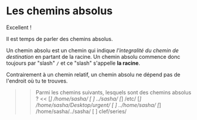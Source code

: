 # Les chemins absolus

Excellent !

Il est temps de parler des chemins absolus.

Un chemin absolu est un chemin qui indique *l'integralité du chemin de destination* en partant de la racine. Un chemin absolu commence donc toujours par "slash" `/` et ce "slash" s'appelle **la racine**.

Contrairement à un chemin relatif, un chemin absolu ne dépend pas de l'endroit où tu te trouves.


>> Parmi les chemins suivants, lesquels sont des chemins absolus ? <<
[*] /home/sasha/
[ ] ../sasha/
[*] /etc/
[*] /home/sasha/Desktop/urgent/
[ ] ../home/sasha/
[*] /home/sasha/../sasha/
[ ] clef/series/

